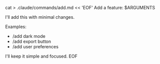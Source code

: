 cat > .claude/commands/add.md << 'EOF'
Add a feature: $ARGUMENTS

I'll add this with minimal changes.

Examples:
- /add dark mode
- /add export button
- /add user preferences

I'll keep it simple and focused.
EOF
